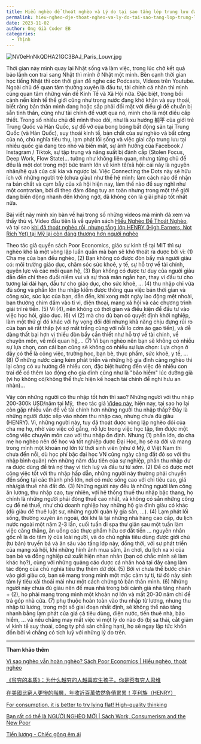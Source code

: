 ```yaml
---
title: Hiểu nghèo để thoát nghèo và Lý do tại sao tầng lớp trung lưu đang dần biến mất tại Mỹ
permalink: hieu-ngheo-dje-thoat-ngheo-va-ly-do-tai-sao-tang-lop-trung-luu-djang-dan-bien-mat-tai-my/
date: 2023-11-02
author: Ông Già Coder EB
categories:
  - Thịnh
---
```


![NV0eHnNkQDHA21GC3BAJ_Paris_Louvr.jpg](https://prod-files-secure.s3.us-west-2.amazonaws.com/1c35bcdc-42a4-44e8-9d9c-01e2d858c279/18b2bcc1-2f4f-4e84-9c59-75219355d8a9/NV0eHnNkQDHA21GC3BAJ_Paris_Louvr.jpg?X-Amz-Algorithm=AWS4-HMAC-SHA256&X-Amz-Content-Sha256=UNSIGNED-PAYLOAD&X-Amz-Credential=AKIAT73L2G45HZZMZUHI%2F20240312%2Fus-west-2%2Fs3%2Faws4_request&X-Amz-Date=20240312T112523Z&X-Amz-Expires=3600&X-Amz-Signature=d0e30d659ebaa508a11817ede588b5839141188f659a165e300332c846f34ce1&X-Amz-SignedHeaders=host&x-id=GetObject)

Thời gian này mình quay lại Nhật sống và làm việc, trong lúc chờ kết quả bảo lãnh con trai sang Nhật thì mình ở Nhật một mình. Bên cạnh thời gian học tiếng Nhật thì còn thời gian để nghe các Podcasts, Videos trên Youtube. Ngoài chủ đề quan tâm thường xuyên là đầu tư, tài chính cá nhân thì mình cũng quan tâm những vấn đề Kinh Tế và Xã Hội nữa. Đặc biệt, trong bối cảnh nền kinh tế thế giới cũng như trong nước đang khó khăn và suy thoái, biết rằng bản thân mình đang hoặc sắp phải đối mặt với điều gì để chuẩn bị sẵn tinh thần, cũng như tài chính để vượt qua nó, mình cho là một điều cấp thiết. Trong số nhiều chủ đề mình theo dõi, như là xu hướng 躺平 của giới trẻ Trung Quốc và Hàn Quốc, sự đổ vỡ của bong bóng bất động sản tại Trung Quốc (và Hàn Quốc), suy thoái kinh tế, bản chất của sự nghèo và bất công của nó, chủ nghĩa tiêu thụ, lạm phát lối sống và việc giai cấp trung lưu tại nhiều quốc gia đang teo nhỏ và biến mất, sự ảnh hưởng của Facebook / Instagram / Tiktok, sự tập trung và năng suất bị đánh cắp (Stolen Focus, Deep Work, Flow State)... tưởng như không liên quan, nhưng từng chủ đề đều là một dot trong một bức tranh lớn về kinh tế/xã hội: cái này là nguyên nhân/hệ quả của cái kia và ngược lại. Việc Connecting the Dots này sẽ hữu ích với những người trẻ (chưa giàu) như thế hệ mình: làm cách nào để nhận ra bản chất và cạm bẫy của xã hội hiện nay, làm thế nào để suy nghĩ như một contrarian, bởi đi theo đám đông tuy an toàn nhưng trong một thế giới đang biến động nhanh đến không ngờ, đã không còn là giải pháp tốt nhất nữa.

Bài viết này mình xin bàn về hai trong số những videos mà mình đã xem và thấy thú vị. Video đầu tiên là về quyển sách [Hiểu Nghèo Để Thoát Nghèo](https://www.youtube.com/watch?v=w6qNDFxRbwk&ref=duongdao.family), và tại sao [khi đã thoát nghèo rồi, nhưng tầng lớp HENRY (High Earners, Not Rich Yet) tại Mỹ lại còn đáng thương hơn người nghèo](https://www.youtube.com/watch?v=aGik8Korp3Q&ref=duongdao.family)

Theo tác giả quyển sách Poor Economics, giáo sư kinh tế tại MIT thì sự nghèo khó là một vòng lặp luẩn quẩn mà bạn sẽ khó thoát ra được bởi vì: (1) Cha mẹ của bạn đều nghèo, (2) Bạn không có được đòn bẩy mà người giàu có: môi trường giáo dục, chăm sóc sức khoẻ, y tế, sự hỗ trợ về tài chính, quyền lực và các mối quan hệ, (3) Bạn không có được tư duy của người giàu dẫn đến chỉ theo đuổi niềm vui và sự thoả mãn ngắn hạn, thay vì đầu tư cho tương lai dài hạn, đầu tư cho giáo dục, cho sức khoẻ, ... (4) thu nhập chỉ vừa đủ sống và phần lớn thu nhập kiếm được thông qua việc bán thời gian và công sức, sức lực của bạn, dẫn đến, khi xong một ngày lao động mệt nhoài, bạn thường chìm đắm vào ti vi, điện thoại, mạng xã hội và các chương trình giải trí rẻ tiền. (5) Vì (4), nên không có thời gian và điều kiện để đầu tư vào việc học hỏi, giáo dục. (6) vì (2) mà cho dù bạn có quyết định khởi nghiệp, làm một thứ gì đó khác với hy vọng đổi đời nhưng khả năng chịu đựng rủi ro của bạn sẽ rất thấp (vì sợ mất trắng cùng với nỗi lo cơm áo gạo tiền), và dễ dàng thất bại hơn vì thiếu đòn bẩy cần thiết như hỗ trợ về tài chính, về chuyên môn, về mối quan hệ,... (7) Vì bạn nghèo nên bạn sẽ không có nhiều sự lựa chọn, con cái bạn cũng sẽ không có nhiều sự lựa chọn: Lựa chọn ở đây có thể là công việc, trường học, bạn bè, thực phẩm, sức khoẻ, y tế, ... (8) Ở những nước càng kém phát triển và những hộ gia đình càng nghèo thì lại càng có xu hướng đẻ nhiều con, đặc biệt hướng đến việc đẻ nhiều con trai để có thêm lao động cho gia đình cũng như là "bảo hiểm" lúc dưỡng già (vì họ không có/không thể thực hiện kế hoạch tài chính để nghỉ hưu an nhàn)...

Vậy còn những người có thu nhập tốt hơn thì sao? Những người với thu nhập 200-300k USD/năm tại Mỹ,  theo tác giả [Video này](https://www.youtube.com/watch?v=aGik8Korp3Q&ref=duongdao.family), hiện nay, tại sao họ lại còn gặp nhiều vấn đề về tài chính hơn những người thu nhập thấp? Đây là những người được xếp vào nhóm thu nhập cao, nhưng chưa đủ giàu (HENRY). Vì, những người này, tuy đã thoát được vòng lặp nghèo đói của cha mẹ họ, nhờ vào việc cố gắng, nỗ lực trong việc học tập, tìm được một công việc chuyên môn cao với thu nhập ổn định. Nhưng (1) phần lớn, do cha mẹ họ nghèo nên để học và tốt nghiệp được Đại Học, họ sẽ ra đời và mang trong mình một khoản nợ lớn từ thời sinh viên (như ở Mỹ, ở Việt Nam thì chưa đến nỗi, dù học phí bậc đại học VN cũng ngày càng đắt đỏ so với thu nhập bình quân) nên những năm đầu tiên của sự nghiệp, phần thu nhập dư ra được dùng để trả nợ thay vì tích luỹ và đầu tư từ sớm. (2) Để có được một công việc tốt với thu nhập hấp dẫn, những người này thường phải chuyển đến sống tại các thành phố lớn, nơi có mức sống cao với chi tiêu cao, giá nhà/giá thuê nhà đắt đỏ. (3) Những người này đều là những người làm công ăn lương, thu nhập cao, tuy nhiên, với hệ thống thuế thu nhập bậc thang, họ chính là những người phải đóng thuế cao nhất, và không có sẵn những công cụ để né thuế, như chủ doanh nghiệp hay những hộ gia đình giàu có khác (đủ giàu để thuê luật sư, những người quản lý gia sản, ...). (4) Lạm phát lối sống, thường xuyên ăn ngoài, đôi khi là tại những nhà hàng cao cấp, du lịch nước ngoài một năm 2-3 lần, cuối tuần đi spa thư giãn sau một tuần làm việc căng thẳng, ăn uống các thực phẩm hữu cơ đắt tiền ... nguyên nhân gốc rễ là do tâm lý của loài người, và do chủ nghĩa tiêu dùng được giới chủ (tư bản) truyền bá và ăn sâu vào tầng lớp này, đồng thời, với sự phát triển của mạng xã hội, khi những hình ảnh mua sắm, ăn chơi, du lịch xa xỉ của bạn bè và đồng nghiệp cứ xuất hiện nhan nhản (bạn có chắc mình sẽ làm khác họ?), cùng với những quảng cáo được cá nhân hoá tại đây càng làm tác động của chủ nghĩa tiêu thụ thêm dữ dội. (5) Bởi vì chưa thể bước chân vào giới giàu có, bạn sẽ mang trong mình một mặc cảm tự ti, từ đó nảy sinh tâm lý tiêu xài thoải mái như một cách chứng tỏ bản thân mình. (6) Những người này chưa đủ giàu nên để mua nhà trong bối cảnh giá nhà tăng nhanh + (2), họ phải mang trong mình một khoản nợ lớn và mất 20-30 năm chỉ để trả góp nhà cửa. (7) phụ thuộc hoàn toàn vào thu nhập từ lương, nhưng thu nhập từ lương, trong một số giai đoạn nhất định, sẽ không thể nào tăng nhanh bằng lạm phát của giá cả tiêu dùng, điện nước, tiền thuê nhà, bảo hiểm, ... và nếu chẳng may mất việc vì một lý do nào đó (bị sa thải, cắt giảm vì kinh tế suy thoái, công ty phá sản chẳng hạn), họ sẽ ngay lập tức khốn đốn bởi vì chẳng có tích luỹ với những lý do trên.

---

**Tham khảo thêm**

[Vì sao nghèo vẫn hoàn nghèo? Sách Poor Economics | Hiểu nghèo, thoát nghèo](https://www.youtube.com/watch?v=w6qNDFxRbwk&ref=duongdao.family)

[《贫穷的本质》：为什么越穷的人越喜欢生孩子，你是否有穷人思维](https://www.youtube.com/watch?v=3KxNc1-Pzbw&ref=duongdao.family)

[在美國比窮人更慘的階層，年收近百萬依然負債累累！亨利族（HENRY）](https://www.youtube.com/watch?v=aGik8Korp3Q&ref=duongdao.family)

[For consumption, it is better to try lying flat! High-quality thinking](https://www.youtube.com/watch?v=PnjDfmGkfyQ&ref=duongdao.family)

[Bạn rất có thể là NGƯỜI NGHÈO MỚI | Sách Work, Consumerism and the New Poor](https://www.youtube.com/watch?v=FVWdbgnfeN8&ref=duongdao.family)

[Tiền lương - Chiếc gông êm ái](https://www.youtube.com/watch?v=-fztL_Umr78&ref=duongdao.family)
